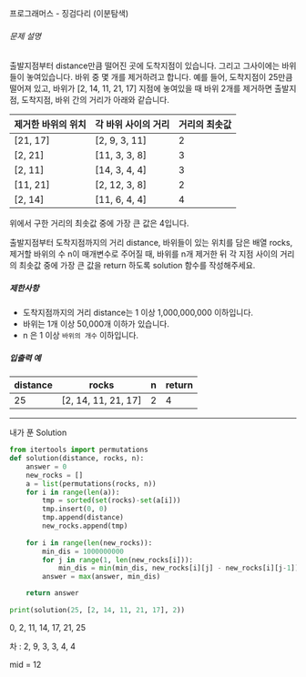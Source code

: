 프로그래머스 - 징검다리 (이분탐색)

###### 문제 설명

출발지점부터 distance만큼 떨어진 곳에 도착지점이 있습니다. 그리고 그사이에는 바위들이 놓여있습니다. 바위 중 몇 개를 제거하려고 합니다.
예를 들어, 도착지점이 25만큼 떨어져 있고, 바위가 [2, 14, 11, 21, 17] 지점에 놓여있을 때 바위 2개를 제거하면 출발지점, 도착지점, 바위 간의 거리가 아래와 같습니다.

| 제거한 바위의 위치 | 각 바위 사이의 거리 | 거리의 최솟값 |
| ------------------ | ------------------- | ------------- |
| [21, 17]           | [2, 9, 3, 11]       | 2             |
| [2, 21]            | [11, 3, 3, 8]       | 3             |
| [2, 11]            | [14, 3, 4, 4]       | 3             |
| [11, 21]           | [2, 12, 3, 8]       | 2             |
| [2, 14]            | [11, 6, 4, 4]       | 4             |

위에서 구한 거리의 최솟값 중에 가장 큰 값은 4입니다.

출발지점부터 도착지점까지의 거리 distance, 바위들이 있는 위치를 담은 배열 rocks, 제거할 바위의 수 n이 매개변수로 주어질 때, 바위를 n개 제거한 뒤 각 지점 사이의 거리의 최솟값 중에 가장 큰 값을 return 하도록 solution 함수를 작성해주세요.

##### 제한사항

- 도착지점까지의 거리 distance는 1 이상 1,000,000,000 이하입니다.
- 바위는 1개 이상 50,000개 이하가 있습니다.
- n 은 1 이상 `바위의 개수` 이하입니다.

##### 입출력 예

| distance | rocks               | n    | return |
| -------- | ------------------- | ---- | ------ |
| 25       | [2, 14, 11, 21, 17] | 2    | 4      |

---

내가 푼 Solution

```python
from itertools import permutations
def solution(distance, rocks, n):
    answer = 0
    new_rocks = []
    a = list(permutations(rocks, n))
    for i in range(len(a)):
        tmp = sorted(set(rocks)-set(a[i]))
        tmp.insert(0, 0)
        tmp.append(distance)
        new_rocks.append(tmp)
        
    for i in range(len(new_rocks)):
        min_dis = 1000000000
        for j in range(1, len(new_rocks[i])):
            min_dis = min(min_dis, new_rocks[i][j] - new_rocks[i][j-1])
        answer = max(answer, min_dis)

    return answer
 
print(solution(25, [2, 14, 11, 21, 17], 2))
```



0, 2, 11, 14, 17, 21, 25

차 : 2, 9, 3, 3, 4, 4

mid = 12